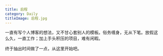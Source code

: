 ```yaml
---
title: 启程
category: Daily
titleImage: 启程.jpg
---
```


一直有写个人博客的想法，又不甘心套别人的模板。俗务缠身，无从下笔。放假这么久，一直工作；加上手头积压的项目，难有闲暇。

终于抽出时间做了一点，从这里开始吧。

